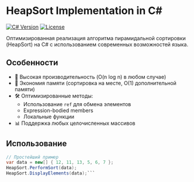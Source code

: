 # HeapSort Implementation in C#

[![C# Version](https://img.shields.io/badge/C%23-10.0-blue.svg)](https://dotnet.microsoft.com)
[![License](https://img.shields.io/badge/license-MIT-green.svg)](LICENSE)

Оптимизированная реализация алгоритма пирамидальной сортировки (HeapSort) на C# с использованием современных возможностей языка.

## Особенности

- 🚀 Высокая производительность (O(n log n) в любом случае)
- 💾 Экономия памяти (сортировка на месте, O(1) дополнительной памяти)
- 🛠 Оптимизированные методы:
  - Использование `ref` для обмена элементов
  - Expression-bodied members
  - Локальные функции
- 📊 Поддержка любых целочисленных массивов

## Использование

```csharp
// Простейший пример
var data = new[] { 12, 11, 13, 5, 6, 7 };
HeapSort.PerformSort(data);
HeapSort.DisplayElements(data);```